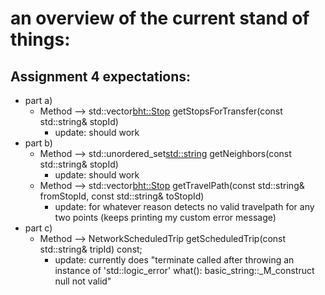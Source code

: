 # an overview of the current stand of things:

## Assignment 4 expectations:
- part a) 
    - Method --> std::vector<bht::Stop> getStopsForTransfer(const std::string& stopId)
        - update: should work
- part b)
    - Method --> std::unordered_set<std::string> getNeighbors(const std::string& stopId)
        - update: should work
    - Method --> std::vector<bht::Stop> getTravelPath(const std::string& fromStopId, const std::string& toStopId)
        - update: for whatever reason detects no valid travelpath for any two points (keeps printing my custom error message)  
- part c)
    - Method --> NetworkScheduledTrip getScheduledTrip(const std::string& tripId) const;
        - update: currently does "terminate called after throwing an instance of 'std::logic_error' what():  basic_string::_M_construct null not valid"



